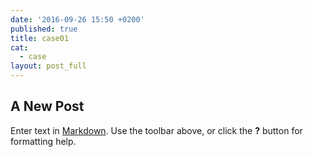 ```yaml
---
date: '2016-09-26 15:50 +0200'
published: true
title: case01
cat:
  - case
layout: post_full
---
```

## A New Post

Enter text in [Markdown](http://daringfireball.net/projects/markdown/). Use the toolbar above, or click the **?** button for formatting help.
